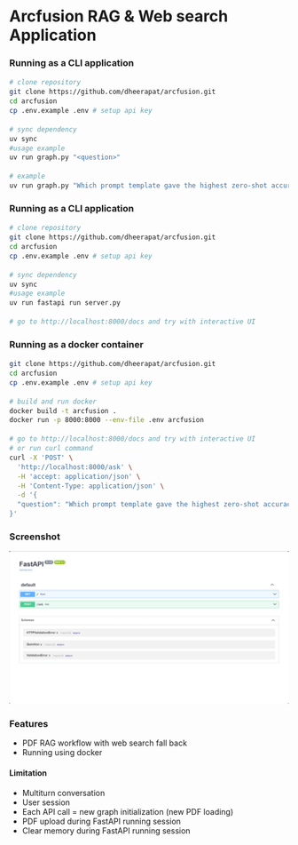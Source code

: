 # Arcfusion RAG & Web search Application

### Running as a CLI application

```bash
# clone repository
git clone https://github.com/dheerapat/arcfusion.git
cd arcfusion
cp .env.example .env # setup api key

# sync dependency
uv sync
#usage example
uv run graph.py "<question>"

# example
uv run graph.py "Which prompt template gave the highest zero-shot accuracy on Spider in Zhang et al.(2024)?"
```

### Running as a CLI application

```bash
# clone repository
git clone https://github.com/dheerapat/arcfusion.git
cd arcfusion
cp .env.example .env # setup api key

# sync dependency
uv sync
#usage example
uv run fastapi run server.py

# go to http://localhost:8000/docs and try with interactive UI
```

### Running as a docker container

```bash
git clone https://github.com/dheerapat/arcfusion.git
cd arcfusion
cp .env.example .env # setup api key

# build and run docker
docker build -t arcfusion .
docker run -p 8000:8000 --env-file .env arcfusion

# go to http://localhost:8000/docs and try with interactive UI
# or run curl command
curl -X 'POST' \
  'http://localhost:8000/ask' \
  -H 'accept: application/json' \
  -H 'Content-Type: application/json' \
  -d '{
  "question": "Which prompt template gave the highest zero-shot accuracy on Spider in Zhang et al.(2024)?"
}'
```
### Screenshot
![screenshot](./screenshot/image.png)

### Features
- PDF RAG workflow with web search fall back
- Running using docker

#### Limitation
- Multiturn conversation
- User session
- Each API call = new graph initialization (new PDF loading)
- PDF upload during FastAPI running session
- Clear memory during FastAPI running session